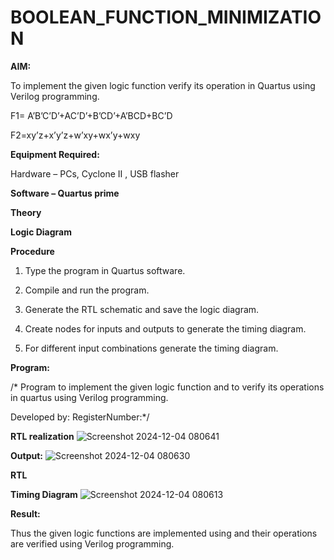 # BOOLEAN_FUNCTION_MINIMIZATION

**AIM:**

To implement the given logic function verify its operation in Quartus using Verilog programming.

F1= A’B’C’D’+AC’D’+B’CD’+A’BCD+BC’D 

F2=xy’z+x’y’z+w’xy+wx’y+wxy

**Equipment Required:**

Hardware – PCs, Cyclone II , USB flasher

**Software – Quartus prime**

**Theory**

**Logic Diagram**

**Procedure**

1.	Type the program in Quartus software.

2.	Compile and run the program.

3.	Generate the RTL schematic and save the logic diagram.

4.	Create nodes for inputs and outputs to generate the timing diagram.

5.	For different input combinations generate the timing diagram.


**Program:**

/* Program to implement the given logic function and to verify its operations in quartus using Verilog programming. 

Developed by: RegisterNumber:*/


**RTL realization**
![Screenshot 2024-12-04 080641](https://github.com/user-attachments/assets/3cf458e2-9fe0-4fa0-97f6-e8a3c34b17e6)

**Output:**
![Screenshot 2024-12-04 080630](https://github.com/user-attachments/assets/d439a202-b7b0-4c86-b110-de3724f16a30)

**RTL**

**Timing Diagram**
![Screenshot 2024-12-04 080613](https://github.com/user-attachments/assets/9d90edd3-775c-4edf-866f-eaca06f6ad73)

**Result:**

Thus the given logic functions are implemented using and their operations are verified using Verilog programming.

